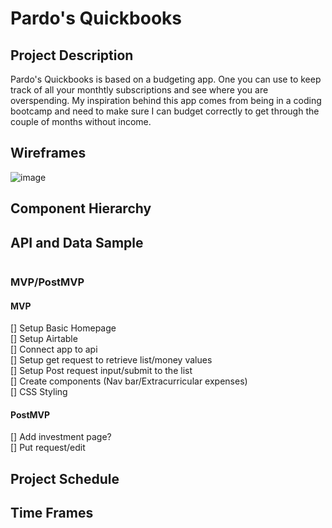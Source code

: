 # Pardo's Quickbooks
 <link>

## Project Description

Pardo's Quickbooks is based on a budgeting app. One you can use to keep track of all your monthtly subscriptions and see where you are overspending. My inspiration behind this app comes from being in a coding bootcamp and need to make sure I can budget correctly to get through the couple of months without income. 

## Wireframes

![image](https://user-images.githubusercontent.com/68570980/138518090-eb105316-e6fb-46e1-aa5f-be6eedbf240b.png)
## Component Hierarchy



## API and Data Sample


```
```

### MVP/PostMVP

#### MVP

[] Setup Basic Homepage <br />
[] Setup Airtable <br />
[] Connect app to api <br />
[] Setup get request to retrieve list/money values <br />
[] Setup Post request input/submit to the list <br />
[] Create components (Nav bar/Extracurricular expenses) <br />
[] CSS Styling <br />


#### PostMVP
[] Add investment page? <br />
[] Put request/edit 

## Project Schedule

## Time Frames
